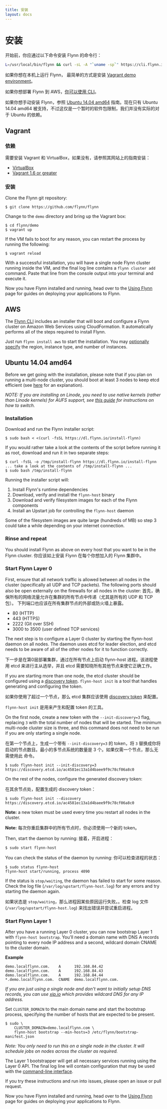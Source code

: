 ```yaml
---
title: 安装
layout: docs
---
```


# 安装

开始前，你应通过以下命令安装 Flynn 的命令行：

```bash
L=/usr/local/bin/flynn && curl -sL -A "`uname -sp`" https://cli.flynn.io/flynn.gz | zcat >$L && chmod +x $L
```

如果你想在本机上运行 Flynn， 最简单的方式是安装 [Vagrant demo environment](#vagrant)。

如果你想部署 Flynn 到 AWS，[你可以使用 CLI](#aws)。

如果你想手动安装 Flynn，参照 [Ubuntu 14.04 amd64](#ubuntu-14.04-amd64) 指南。现在只有 Ubuntu 14.04 amd64 被支持，不过这仅是一个暂时的软件包限制，我们并没有实际的对于 Ubuntu 的依赖。

## Vagrant

### 依赖

需要安装 Vagrant 和 VirtualBox，如果没有，请参照其网站上的指南安装：

* [VirtualBox](https://www.virtualbox.org/)
* [Vagrant 1.6 or greater](http://www.vagrantup.com/)

### 安装

Clone the Flynn git repository:

```
$ git clone https://github.com/flynn/flynn
```

Change to the `demo` directory and bring up the Vagrant box:

```
$ cd flynn/demo
$ vagrant up
```

If the VM fails to boot for any reason, you can restart the process by running the following:

```
$ vagrant reload
```

With a successful installation, you will have a single node Flynn cluster running inside the VM,
and the final log line contains a `flynn cluster add` command. Paste that line from the console
output into your terminal and execute it.

Now you have Flynn installed and running, head over to the [Using Flynn](/docs)
page for guides on deploying your applications to Flynn.


## AWS

The [Flynn CLI](https://cli.flynn.io) includes an installer that will boot and
configure a Flynn cluster on Amazon Web Services using CloudFormation. It
automatically performs all of the steps required to install Flynn.

Just run `flynn install aws` to start the installation. You may [optionally
specify](/docs/cli#install) the region, instance type, and number of instances.


## Ubuntu 14.04 amd64

Before we get going with the installation, please note that if you plan on running a multi-node
cluster, you should boot at least 3 nodes to keep etcd efficient
(see [here](https://github.com/coreos/etcd/blob/v0.4.6/Documentation/optimal-cluster-size.md) for
an explanation).

*NOTE: If you are installing on Linode, you need to use native kernels (rather than
Linode kernels) for AUFS support, see [this guide](https://www.linode.com/docs/tools-reference/custom-kernels-distros/run-a-distributionsupplied-kernel-with-pvgrub)
for instructions on how to switch.*

### Installation

Download and run the Flynn installer script:

```
$ sudo bash < <(curl -fsSL https://dl.flynn.io/install-flynn)
```

If you would rather take a look at the contents of the script before running it as root, download and
run it in two separate steps:

```
$ curl -fsSL -o /tmp/install-flynn https://dl.flynn.io/install-flynn
... take a look at the contents of /tmp/install-flynn ...
$ sudo bash /tmp/install-flynn
```

Running the installer script will:

1. Install Flynn's runtime dependencies
2. Download, verify and install the `flynn-host` binary
3. Download and verify filesystem images for each of the Flynn components
4. Install an Upstart job for controlling the `flynn-host` daemon

Some of the filesystem images are quite large (hundreds of MB) so step 3 could take a while depending on
your internet connection.

### Rinse and repeat

You should install Flynn as above on every host that you want to be in the Flynn cluster.
你应该如上安装 Flynn 在每个你想加入的 Flynn 集群中。

### Start Flynn Layer 0

First, ensure that all network traffic is allowed between all nodes in the cluster (specifically
all UDP and TCP packets). The following ports should also be open externally on the firewalls
for all nodes in the cluster:
首先，确保所有的网络流量允许在集群的所有节点中传递（尤其是所有的 UDP 和 TCP 包）。 下列端口也应该在所有集群节点的外部或防火墙上暴露。

* 80 (HTTP)
* 443 (HTTPS)
* 2222 (Git over SSH)
* 3000 to 3500 (user defined TCP services)

The next step is to configure a Layer 0 cluster by starting the flynn-host daemon on all
nodes. The daemon uses etcd for leader election, and etcd needs to be aware of all of the
other nodes for it to function correctly.

下一步是在第0层部署集群，通过在所有节点上启动 flynn-host 进程。该进程使用 etcd 来进行主从选举，并且 etcd 需要知晓所有其他节点来使它正确工作。

If you are starting more than one node, the etcd cluster should be configured
using a [discovery
token](https://coreos.com/docs/cluster-management/setup/etcd-cluster-discovery/).
`flynn-host init` is a tool that handles generating and configuring the token.

如果你使用了超过一个节点，那么 etcd 集群应该使用 [discovery
token](https://coreos.com/docs/cluster-management/setup/etcd-cluster-discovery/) 来配置。

`flynn-host init` 是用来产生和配置 token 的工具。

On the first node, create a new token with the `--init-discovery=3` flag,
replacing `3` with the total number of nodes that will be started. The minimum
multi-node cluster size is three, and this command does not need to be run if
you are only starting a single node.

在第一个节点上，生成一个带有 `--init-discovery=3` 的 token，将 `3` 替换成你将启动的节点数目。最小的多节点系统的数量是 3 个。如果仅需一个节点，那么无需使用此 命令。 

```
$ sudo flynn-host init --init-discovery=3
https://discovery.etcd.io/ac4581ec13a1d4baee9f9c78cf06a8c0
```

On the rest of the nodes, configure the generated discovery token:

在其余节点处，配置生成的 discovery token：

```
$ sudo flynn-host init --discovery https://discovery.etcd.io/ac4581ec13a1d4baee9f9c78cf06a8c0
```

**Note:** a new token must be used every time you restart all nodes in the
cluster.

**Note:** 每次你重启集群中的所有节点时，你必须使用一个新的 token。

Then, start the daemon by running:
接着，开启进程：

```
$ sudo start flynn-host
```

You can check the status of the daemon by running:
你可以检查进程的状态：

```
$ sudo status flynn-host
flynn-host start/running, process 4090
```

If the status is `stop/waiting`, the daemon has failed to start for some reason. Check the
log file (`/var/log/upstart/flynn-host.log`) for any errors and try starting the daemon
again.

如果状态是 `stop/waiting`，那么进程因某些原因运行失败。。检查 log 文件 (`/var/log/upstart/flynn-host.log`) 来找出错误并尝试重启进程。

### Start Flynn Layer 1

After you have a running Layer 0 cluster, you can now bootstrap Layer 1 with
`flynn-host bootstrap`. You'll need a domain name with DNS A records pointing to
every node IP address and a second, wildcard domain CNAME to the cluster domain.

**Example**

```
demo.localflynn.com.    A      192.168.84.42
demo.localflynn.com.    A      192.168.84.43
demo.localflynn.com.    A      192.168.84.44
*.demo.localflynn.com.  CNAME  demo.localflynn.com.
```

*If you are just using a single node and don't want to initially setup DNS
records, you can use [xip.io](http://xip.io) which provides wildcard DNS for
any IP address.*

Set `CLUSTER_DOMAIN` to the main domain name and start the bootstrap process,
specifying the number of hosts that are expected to be present.

```
$ sudo \
    CLUSTER_DOMAIN=demo.localflynn.com \
    flynn-host bootstrap --min-hosts=3 /etc/flynn/bootstrap-manifest.json
```

*Note: You only need to run this on a single node in the cluster. It will
schedule jobs on nodes across the cluster as required.*

The Layer 1 bootstrapper will get all necessary services running using the Layer
0 API. The final log line will contain configuration that may be used with the
[command-line interface](/docs/cli).

If you try these instructions and run into issues, please open an issue or pull
request.

Now you have Flynn installed and running, head over to the [Using Flynn](/docs)
page for guides on deploying your applications to Flynn.
